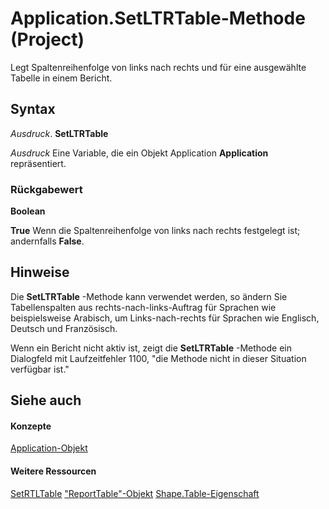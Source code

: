 
# Application.SetLTRTable-Methode (Project)
Legt Spaltenreihenfolge von links nach rechts und für eine ausgewählte Tabelle in einem Bericht.

## Syntax

 _Ausdruck_. **SetLTRTable**

 _Ausdruck_ Eine Variable, die ein Objekt Application **Application** repräsentiert.


### Rückgabewert

 **Boolean**

 **True** Wenn die Spaltenreihenfolge von links nach rechts festgelegt ist; andernfalls **False**.


## Hinweise

Die  **SetLTRTable** -Methode kann verwendet werden, so ändern Sie Tabellenspalten aus rechts-nach-links-Auftrag für Sprachen wie beispielsweise Arabisch, um Links-nach-rechts für Sprachen wie Englisch, Deutsch und Französisch.

Wenn ein Bericht nicht aktiv ist, zeigt die  **SetLTRTable** -Methode ein Dialogfeld mit Laufzeitfehler 1100, "die Methode nicht in dieser Situation verfügbar ist."


## Siehe auch


#### Konzepte


[Application-Objekt](8eb91712-7784-a102-38c0-19bb056c27e9.md)
#### Weitere Ressourcen


[SetRTLTable](92dc18e3-fa84-a4b2-d032-aa32a4e3957d.md)
["ReportTable"-Objekt](db9846c7-fd53-ae5a-7a43-35dfc60f4fe4.md)
[Shape.Table-Eigenschaft](5e1fc97f-8ac8-db26-3a2d-c39261c23588.md)
